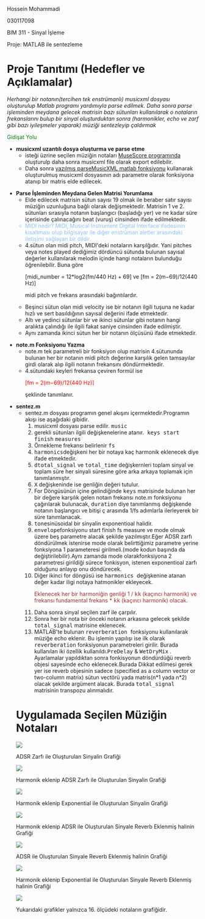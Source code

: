 <p>Hossein Mohammadi</p>
<p>030117098</p>
<p>BIM 311 - Sinyal İşleme</p>
<p>Proje: MATLAB ile sentezleme</p>


# Proje Tanıtımı (Hedefler ve Açıklamalar)
<p><i>Herhangi bir notanın(tercihen tek enstrümanlı) musicxml dosyası oluşturulup Matlab programı yardımıyla parse edilmek. Daha sonra parse işleminden meydana gelecek matrisin bazı sütunları kullanılarak o notaların frekanslarını bulup bir sinyal oluşturduktan sonra (harmonikler, echo ve zarf gibi bazı iyileşmeler yaparak) müziği sentezleyip çaldırmak</i>
<p style="color:green  ;font:34px">Gidişat Yolu</p>
<ul>
  <li><b>musicxml uzantılı dosya oluşturma ve parse etme</b>
      <ul>
          <li>isteği üzrine seçilen müziğin notaları <a href="https://musescore.org/tr">MuseScore programında</a>  oluşturulp daha sonra musicxml file olarak export edilebilir.</li>
          <li>
            Daha sonra <a href="https://gist.github.com/fabiozeh/62018d04ee9f507bf800d157e89c579f">yazılmış parseMusicXML matlab fonksiyonu</a> kullanarak oluşturulmuş musicxml dosyasının adı parametre olarak fonksiyona atanıp bir matris elde edilecek. 
          </li>
      </ul>
  </li>
</ul>

<ul>
  <li><b>Parse İşleminden Meydana Gelen Matrisi Yorumlama</b>
      <ul>
          <li>
    Elde edilecek matrisin sütun sayısı 19 olmak ile beraber satır sayısı müziğin uzunluğuna bağlı olarak değişmektedir.
    Matrisin 1 ve 2. sütunları sırasıyla notanın başlangıcı (başladığı yer) ve ne kadar süre içerisinde çalınacağını beat (vuruş) cinsinden ifade edilmektedir.
          </li>
          <li style="color:   #8dc0f9   ">
             MIDI nedir? MIDI,  Musical Instrument Digital Interface ifadesinin kısaltması olup bilgisayar ile diğer enstrüman aletler arasındaki iletişimi sağlayan bir dildir.
          </li>
            <li>
              4.sütun olan midi pitch, MIDI'deki notaların karşılğıdır. Yani pitches veya notes played dediğimiz dördüncü sütunda bulunan sayısal  değerler kullanılarak melodin içinde hangi notaların bulunduğu öğrenilebilir. 
              Buna göre <p>
        [midi_number  =  12*log2(fm/440 Hz) + 69]     ve    [fm  =  2(m−69)/12(440 Hz)]
        </p><p>
        midi pitch ve frekans arasındaki bağıntılardır.</p>
          </li>  
          <li>
              Beşinci sütun olan midi velocity ise bir notanın ilgili tuşuna ne kadar hızlı ve sert basıldığının sayısal değerini ifade etmektedir.
          </li>    
          <li>
            Altı ve yedinci sütunlar bir ve ikinci sütunlar gibi notanın hangi aralıkta çalındığı ile ilgili fakat saniye cinsinden ifade edilmiştir.
          </li>
          <li>
              Aynı zamanda ikinci sütun her bir notanın ölçüsünü ifade etmektedir.
          </li>
      </ul>
  </li>
</ul>

<ul>
  <li><b>note.m Fonksiyonu Yazma</b>
      <ul>
          <li>
            note.m  tek parametreli bir fonksiyon olup matrisin 4.sütununda bulunan her bir notanın midi pitch değerine karşılık gelen tamsayılar girdi olarak alıp ilgili notanın frekansını döndürmektedir.
          </li>
          <li>
              4.sütundaki keyleri frekansa çeviren formül ise <p style="color:red">
              [fm  =  2(m−69)/12(440 Hz)]</p><p>
              şeklinde tanımlanır.
          </li>
      </ul>
  </li>
</ul>


<ul>
  <li><b>sentez.m</b>
      <ul>
          <li>
            sentez.m dosyası programın genel akışını içermektedir.Programın akışı ise aşağıdaki gibidir.
              <ol>
                  <li>
                      musicxml dosyası parse edilir. <kbd>music</kbd> 
                  </li>
                  <li>
                      gerekli sütunları ilgili değişkenelerine atanır.<kbd> keys</kbd><kbd> start</kbd> <kbd>finish</kbd> <kbd>measures</kbd>
                  </li>
                  <li>
                      Örnekleme frekansı belirlenir <kbd>fs</kbd>
                  </li>
                  <li>
                      <kbd>harmonics</kbd>değişkeni her bir notaya kaç harmonik eklenecek diye ifade etmektedir.
                  </li>
                  <li>
                      <kbd>dtotal_signal</kbd> ve <kbd>total_time</kbd> değişkernleri toplam sinyal ve toplam süre her sinyali süresine göre arka arkaya toplamak için tanımlanmıştır.
                  </li>
                  <li>
                      <kbd>X</kbd> değişkeninde ise genliğin değeri tutulur.
                  </li>
                  <li>
                      For Döngüsünün içine gelindiğinde 
                      <kbd>keys</kbd> matrisinde bulunan her bir değere karşılık gelen notaın frekansı note.m fonksiyonu çağırılarak bulunacak, <kbd>duration</kbd> diye tanımlanmış değişkende notanın başlangıcı ve bitişi ç
                      arasında 1/fs adımlarla ilerleyerek bir süre tanımlanacak.
                  </li>
                  <li>
                      <kbd>tone</kbd>sinüsoidal bir sinyalin exponentioal halidir.
                  </li>
                  <li>
                      <kbd>envelope</kbd>fonksiyonu start finish fs  measure ve mode olmak üzere beş parametre alacak şekilde     yazılmıştır.Eğer ADSR zarfı döndürülmek istenirse mode olarak belirttiğimiz parametre yerine fonksiyona 1 parameteresi girilmeli.(mode kodun başında da değiştirilebilir).Aynı zamanda mode olarakfonksiyona 2 parametresi girildiği sürece fonkisyon, istenen exponentioal zarfı olduğunu anlayıp onu döndürecek.
                  </li>
                  <li>
                      Diğer ikinci for döngüsü ise <kbd>harmonics </kbd>değişkenine atanan değer kadar iligi notaya hatmonikler ekleyecek. 
                      <p style="color: brown">Eklenecek her bir harmoniğin genliği 1 / <kbd>kk</kbd> (kaçıncı harmonik) ve frekansı fundamental frekans * <kbd>kk</kbd> (kaçıncı harmonik) olacak.</p>
                  </li>
                  <li>
                      Daha sonra sinyal seçilen zarf ile çarpılır.
                  </li>
                  <li>
                      Sonra her bir nota bir önceki notanın arkasına gelecek şekilde <kbd> total_signal</kbd> matrisine eklenecek.
                  </li>
                  <li>
                      MATLAB'te bulunan <kbd>reverberation </kbd> fonksiyonu kullanılarak müziğe echo eklenir. Bu işlemin yapılışı ise ilk olarak <kbd>reverberation</kbd> fonksiyonun parametreleri girilir. Burada kullanılan iki özellik kullanıldı.<kbd>PreDelay</kbd> & <kbd>WetDryMix</kbd>
                      . Ayarlamalar yapıldıktan sonra fonkisyonun döndürdüğü reverb objesi sayesinde echo eklenecek.Burada Dikkat edilmesi gerek yer ise reverb objesinin sadece (specified as a column vector or two-column matrix)
                      sütun vectörü yada   matris(n*1 yada n*2) olacak şekilde argüment alacak. Burada <kbd>total_signal</kbd> matrisinin transpozu alınmalıdır. 
                  </li>
  </li>
</ul>



<h1>Uygulamada Seçilen Müziğin Notaları</h1>
<img src="muzik/nota.png"></img>

<p>ADSR Zarfı ile Oluşturulan Sinyalin Grafiği</p>
<img src="muzik/A.jpg"></img>

<p>Harmonik eklenip ADSR Zarfı ile Oluşturulan Sinyalin Grafiği</p>
<img src="muzik/H_A.jpg"></img>

<p>Harmonik eklenip Exponential ile Oluşturulan Sinyalin Grafiği</p>
<img src="muzik/EXP_H.jpg"></img>

<p>Harmonik eklenip ADSR ile Oluşturulan Sinyale Reverb Eklenmiş halinin Grafiği</p>
<img src="muzik/H_R_A.jpg"></img>

<p>ADSR ile Oluşturulan Sinyale Reverb Eklenmiş halinin Grafiği</p>
<img src="muzik/R_A.jpg"></img>

<p>Harmonik eklenip Exponential ile Oluşturulan Sinyale Reverb Eklenmiş halinin Grafiği</p>
<img src="muzik/EXP_H_R.jpg"></img>

<p> Yukarıdaki grafikler yalnızca 16. ölçüdeki notaların grafiğidir.</p>




